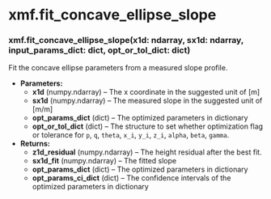 # xmf.fit_concave_ellipse_slope

### xmf.fit_concave_ellipse_slope(x1d: ndarray, sx1d: ndarray, input_params_dict: dict, opt_or_tol_dict: dict)

Fit the concave ellipse parameters from a measured slope profile.

* **Parameters:**
  * **x1d** (numpy.ndarray) – The x coordinate in the suggested unit of [m]
  * **sx1d** (numpy.ndarray) – The measured slope in the suggested unit of [m/m]
  * **opt_params_dict** (dict) – The optimized parameters in dictionary
  * **opt_or_tol_dict** (dict) – The structure to set whether optimization flag or tolerance for
    `p`, `q`, `theta`, `x_i`, `y_i`, `z_i`, `alpha`, `beta`, `gamma`.
* **Returns:**
  * **z1d_residual** (numpy.ndarray) – The height residual after the best fit.
  * **sx1d_fit** (numpy.ndarray) – The fitted slope
  * **opt_params_dict** (dict) – The optimized parameters in dictionary
  * **opt_params_ci_dict** (dict) – The confidence intervals of the optimized parameters in dictionary
